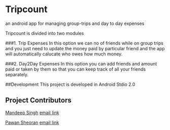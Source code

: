 # Tripcount
an android app for managing group-trips and day to day expenses

Tripcount is divided into two modules

###1. Trip Expenses 
In this option we can no of friends while on group trips and you just need to update the money paid by particular friend and the app will automatically calucate who owes how much money.

###2. Day2Day Expenses
In this option you can add friends and amount paid or taken by them so that you can keep track of all your friends separately.

##Development
This project is developed in Android Stdio 2.0

## Project Contributors
[Mandeep Singh](https://github.com/msdeep14) [email link](mandeepsinghshekhawat95@gmail.com)

[Pawan Sheoran](https://github.com/pawan231) [email link](psheoran231@gmail.com)
